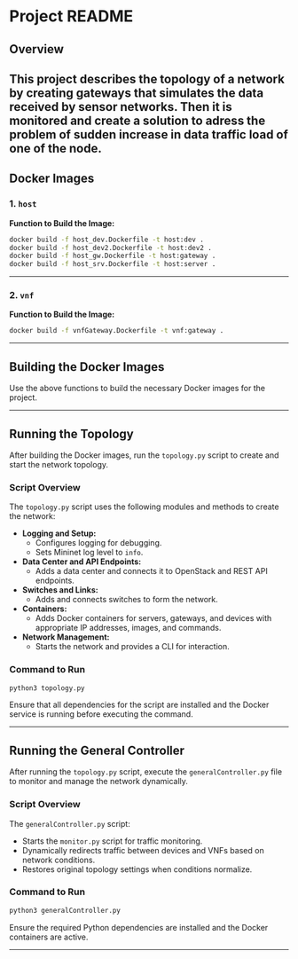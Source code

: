 # Project README

## Overview
This project describes the topology of a network by creating gateways that simulates the data received by sensor networks. Then it is monitored and create a solution to adress the problem of sudden increase in data traffic load of one of the node.
---

## Docker Images

### 1. `host`

**Function to Build the Image:**
```bash
docker build -f host_dev.Dockerfile -t host:dev .
docker build -f host_dev2.Dockerfile -t host:dev2 .
docker build -f host_gw.Dockerfile -t host:gateway .
docker build -f host_srv.Dockerfile -t host:server .
```

---

### 2. `vnf`

**Function to Build the Image:**
```bash
docker build -f vnfGateway.Dockerfile -t vnf:gateway .
```

---

## Building the Docker Images
Use the above functions to build the necessary Docker images for the project.

---

## Running the Topology
After building the Docker images, run the `topology.py` script to create and start the network topology.

### Script Overview
The `topology.py` script uses the following modules and methods to create the network:

- **Logging and Setup:**
  - Configures logging for debugging.
  - Sets Mininet log level to `info`.
- **Data Center and API Endpoints:**
  - Adds a data center and connects it to OpenStack and REST API endpoints.
- **Switches and Links:**
  - Adds and connects switches to form the network.
- **Containers:**
  - Adds Docker containers for servers, gateways, and devices with appropriate IP addresses, images, and commands.
- **Network Management:**
  - Starts the network and provides a CLI for interaction.

### Command to Run
```bash
python3 topology.py
```

Ensure that all dependencies for the script are installed and the Docker service is running before executing the command.

---

## Running the General Controller
After running the `topology.py` script, execute the `generalController.py` file to monitor and manage the network dynamically.

### Script Overview
The `generalController.py` script:
- Starts the `monitor.py` script for traffic monitoring.
- Dynamically redirects traffic between devices and VNFs based on network conditions.
- Restores original topology settings when conditions normalize.

### Command to Run
```bash
python3 generalController.py
```

Ensure the required Python dependencies are installed and the Docker containers are active.

---

